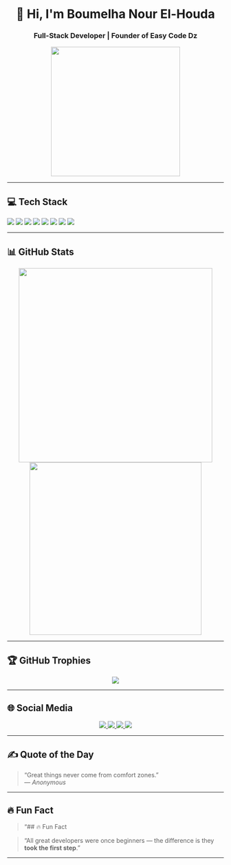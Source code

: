 <h1 align="center">👋 Hi, I'm Boumelha Nour El-Houda</h1>
<h3 align="center">Full-Stack Developer | Founder of Easy Code Dz</h3>

<p align="center">
  <img src="https://media.giphy.com/media/qgQUggAC3Pfv687qPC/giphy.gif" width="300"/>
</p>

---

## 💻 Tech Stack

<p>
  <img src="https://img.shields.io/badge/HTML5-e34c26?style=for-the-badge&logo=html5&logoColor=white" />
  <img src="https://img.shields.io/badge/CSS3-1572b6?style=for-the-badge&logo=css3&logoColor=white" />
  <img src="https://img.shields.io/badge/JavaScript-f7df1e?style=for-the-badge&logo=javascript&logoColor=black" />
  <img src="https://img.shields.io/badge/Node.js-339933?style=for-the-badge&logo=nodedotjs&logoColor=white" />
  <img src="https://img.shields.io/badge/MySQL-00758F?style=for-the-badge&logo=mysql&logoColor=white" />
  <img src="https://img.shields.io/badge/Spring-6DB33F?style=for-the-badge&logo=spring&logoColor=white" />
  <img src="https://img.shields.io/badge/Java-007396?style=for-the-badge&logo=java&logoColor=white" />
  <img src="https://img.shields.io/badge/PHP-777bb4?style=for-the-badge&logo=php&logoColor=white" />
</p>

---

## 📊 GitHub Stats

<p align="center">
  <img src="https://github-readme-stats.vercel.app/api?username=BNHDeveloper&show_icons=true&theme=tokyonight" width="450"/>
  <img src="https://github-readme-streak-stats.herokuapp.com?user=BNHDeveloper&theme=tokyonight" width="400"/>
</p>

---

## 🏆 GitHub Trophies

<p align="center">
  <img src="https://github-profile-trophy.vercel.app/?username=BNHDeveloper&theme=tokyonight&margin-w=15&margin-h=15&no-bg=true" />
</p>

---

## 🌐 Social Media

<p align="center">
  <a href="https://www.instagram.com/easy_code_dz" target="_blank">
    <img src="https://img.shields.io/badge/Instagram-E4405F?style=for-the-badge&logo=instagram&logoColor=white"/>
  </a>
  <a href="https://www.linkedin.com/in/nour-el-houda-boumelha-791514287" target="_blank">
    <img src="https://img.shields.io/badge/LinkedIn-0077B5?style=for-the-badge&logo=linkedin&logoColor=white"/>
  </a>
  <a href="https://www.tiktok.com/@easycodedz" target="_blank">
    <img src="https://img.shields.io/badge/TikTok-000000?style=for-the-badge&logo=tiktok&logoColor=white"/>
  </a>
  <a href="https://www.facebook.com/profile.php?id=100094468737676" target="_blank">
    <img src="https://img.shields.io/badge/Facebook-1877F2?style=for-the-badge&logo=facebook&logoColor=white"/>
  </a>
</p>


---

## ✍️ Quote of the Day

> “Great things never come from comfort zones.”  
> — *Anonymous*


---

## 🔥 Fun Fact

> “## 🔥 Fun Fact

> “All great developers were once beginners — the difference is they **took the first step**.”

---


